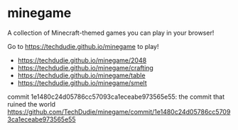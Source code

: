 # minegame
A collection of Minecraft-themed games you can play in your browser!

Go to https://techdudie.github.io/minegame to play!

* https://techdudie.github.io/minegame/2048
* https://techdudie.github.io/minegame/crafting
* https://techdudie.github.io/minegame/table
* https://techdudie.github.io/minegame/smelt

commit 1e1480c24d05786cc57093ca1eceabe973565e55: the commit that ruined the world
https://github.com/TechDudie/minegame/commit/1e1480c24d05786cc57093ca1eceabe973565e55
